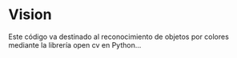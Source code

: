 # Vision
Este código va destinado al reconocimiento de objetos por colores mediante la librería open cv en Python...
